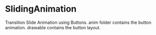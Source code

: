 # SlidingAnimation
Transition Slide Animation using Buttons.
anim folder contains the button animation.
drawable contains the button layout.
